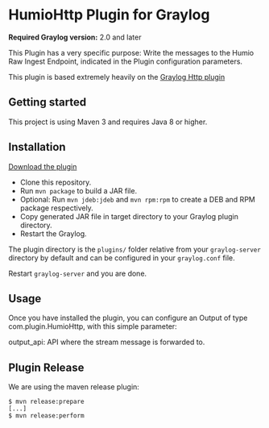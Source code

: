 # HumioHttp Plugin for Graylog

**Required Graylog version:** 2.0 and later

This Plugin has a very specific purpose:  Write the messages to the Humio Raw Ingest Endpoint, indicated in the Plugin configuration parameters.

This plugin is based extremely heavily on the [Graylog Http plugin](https://github.com/sagarinpursue/graylog-http-plugin)

Getting started
---------------

This project is using Maven 3 and requires Java 8 or higher.

Installation
------------
[Download the plugin](https://github.com/zalary/graylog-http-plugin)

* Clone this repository.
* Run `mvn package` to build a JAR file.
* Optional: Run `mvn jdeb:jdeb` and `mvn rpm:rpm` to create a DEB and RPM package respectively.
* Copy generated JAR file in target directory to your Graylog plugin directory.
* Restart the Graylog.

The plugin directory is the `plugins/` folder relative from your `graylog-server` directory by default
and can be configured in your `graylog.conf` file.

Restart `graylog-server` and you are done.

Usage
-----

Once you have installed the plugin, you can configure an Output of type  com.plugin.HumioHttp, with this simple parameter:

output_api: API where the stream message is forwarded to.

Plugin Release
--------------

We are using the maven release plugin:

```
$ mvn release:prepare
[...]
$ mvn release:perform
```
